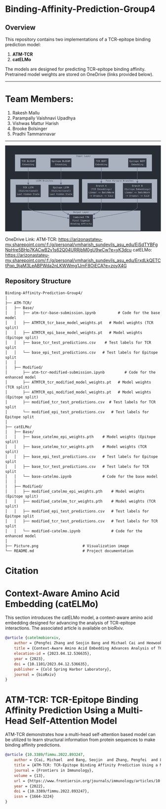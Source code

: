 # **Binding-Affinity-Prediction-Group4**

## **Overview**
This repository contains two implementations of a TCR-epitope binding prediction model:  
1. **ATM-TCR**
2. **catELMo**  

The models are designed for predicting TCR-epitope binding affinity. Pretrained model weights are stored on OneDrive (links provided below).

-----------------------------------------
# Team Members:
1. Rakesh Mallu
2. Parampally Vaishnavi Upadhya
3. Vishwas Mattur Harish
4. Brooke Bolsinger
5. Pradhi Tammannavar
----------------------------------------

![alt text](https://github.com/sqVish99/Binding-Affinity-Prediction-Group4/blob/main/Picture.png?raw=true)

OneDrive Link: 
ATM-TCR: https://arizonastateu-my.sharepoint.com/:f:/g/personal/vmharish_sundevils_asu_edu/EjSdTYBFgNpHre5BHp7KACwB2v1s62Q04URRjbM0gU9wCw?e=yK3dcu
catELMo: https://arizonastateu-my.sharepoint.com/:f:/g/personal/vmharish_sundevils_asu_edu/ErxdLkQETCtPqp_9jaM3LeABPWda2nLKWWmg1JmF8OjECA?e=zoyX4G

## **Repository Structure**

```plaintext
Binding-Affinity-Prediction-Group4/
│
├── ATM-TCR/
│   ├── Base/
│   │   ├── atm-tcr-base-submission.ipynb          # Code for the base model
│   │   ├── ATMTCR_tcr_base_model_weights.pt   # Model weights (TCR split)
│   │   ├── ATMTCR_epi_base_model_weights.pt   # Model weights (Epitope split)
│   │   ├── base_tcr_test_predictions.csv    # Test labels for TCR split
│   │   └── base_epi_test_predictions.csv   # Test labels for Epitope split
│   │
│   ├── Modified/
│       ├── atm-tcr-modified-submission.ipynb         # Code for the enhanced model
│       ├── ATMTCR_tcr_modified_model_weights.pt   # Model weights (TCR split)
│       ├── ATMTCR_epi_modified_model_weights.pt   # Model weights (Epitope split)
│       ├── modified_tcr_test_predictions.csv  # Test labels for TCR split
│       └── modified_epi_test_predictions.csv   # Test labels for Epitope split
│
├── catELMo/
│   ├── Base/ 
│   │   ├── base_catelmo_epi_weights.pth	# Model weights (Epitope split)
│   │   ├── base_catelmo_tcr_weights.pth	# Model weights (TCR split)
│   │   ├── base_epi_test_predictions.csv	# Test labels for Epitope split
│   │   ├── base_tcr_test_predictions.csv	# Test labels for TCR split
│   │   └── base-catelmo.ipynb				# Code for the base model
│   │
│   ├── Modified/
│   │   ├── modified_catelmo_epi_weights.pth	# Model weights (Epitope split)
│   │   ├── modified_catelmo_tcr_weights.pth	# Model weights (TCR split)
│   │   ├── modified_epi_test_predictions.csv	# Test labels for Epitope split
│   │   ├── modified_tcr_test_predictions.csv	# Test labels for TCR split
│   │   └── modified-catelmo.ipynb				# Code for the enhanced model
│
├── Picture.png                    # Visualization image
└── README.md                      # Project documentation
```

# Citation
# Context-Aware Amino Acid Embedding (catELMo)

This section introduces the catELMo model, a context-aware amino acid embedding designed for advancing the analysis of TCR-epitope interactions. The associated article is available on bioRxiv.

```bibtex
@article {catelmobiorxiv,
	author = {Pengfei Zhang and Seojin Bang and Michael Cai and Heewook Lee},
	title = {Context-Aware Amino Acid Embedding Advances Analysis of TCR-Epitope Interactions},
	elocation-id = {2023.04.12.536635},
	year = {2023},
	doi = {10.1101/2023.04.12.536635},
	publisher = {Cold Spring Harbor Laboratory},
	journal = {bioRxiv}
}
```

# ATM-TCR: TCR-Epitope Binding Affinity Prediction Using a Multi-Head Self-Attention Model

ATM-TCR demonstrates how a multi-head self-attention based model can be utilized to learn structural information from protein sequences to make binding affinity predictions.

```bibtex
@article {10.3389/fimmu.2022.893247,
	author = {Cai, Michael  and Bang, Seojin  and Zhang, Pengfei  and Lee, Heewook },
	title = {ATM-TCR: TCR-Epitope Binding Affinity Prediction Using a Multi-Head Self-Attention Model},
	journal = {Frontiers in Immunology},
    volume = {13},
    url = {https://www.frontiersin.org/journals/immunology/articles/10.3389/fimmu.2022.893247},
	year = {2022},
	doi = {10.3389/fimmu.2022.893247},
	issn = {1664-3224}
}
```
